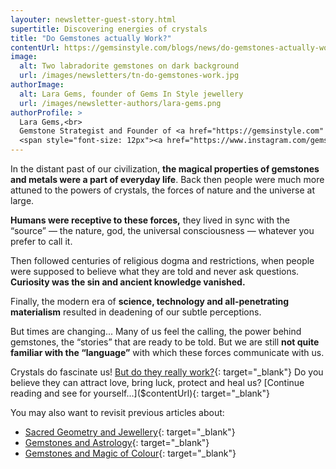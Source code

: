 ```yaml
---
layouter: newsletter-guest-story.html
supertitle: Discovering energies of crystals
title: "Do Gemstones actually Work?"
contentUrl: https://gemsinstyle.com/blogs/news/do-gemstones-actually-work
image:
  alt: Two labradorite gemstones on dark background
  url: /images/newsletters/tn-do-gemstones-work.jpg
authorImage:
  alt: Lara Gems, founder of Gems In Style jewellery
  url: /images/newsletter-authors/lara-gems.png
authorProfile: >
  Lara Gems,<br>
  Gemstone Strategist and Founder of <a href="https://gemsinstyle.com" target="_blank">Gems In Style Jewellery</a><br>
  <span style="font-size: 12px"><a href="https://www.instagram.com/gemsinstyle/" target="_blank">Instagram</a> &bull; <a href="https://www.facebook.com/gemsinstyle/" target="_blank">Facebook</a></span>
---
```


In the distant past of our civilization, **the magical properties of gemstones and metals were a part of everyday life**. Back then people were much more attuned to the powers of crystals, the forces of nature and the universe at large.

**Humans were receptive to these forces,** they lived in sync with the “source” — the nature, god, the universal consciousness — whatever you prefer to call it.

Then followed centuries of religious dogma and restrictions, when people were supposed to believe what they are told and never ask questions. **Curiosity was the sin and ancient knowledge vanished.**

Finally, the modern era of **science, technology and all-penetrating materialism** resulted in deadening of our subtle perceptions. 

But times are changing... Many of us feel the calling, the power behind gemstones, the “stories” that are ready to be told. But we are still **not quite familiar with the “language”** with which these forces communicate with us.

Crystals do fascinate us! [But do they really work?]($contentUrl){: target="_blank"} Do you believe they can attract love, bring luck, protect and heal us? [Continue reading and see for yourself...]($contentUrl){: target="_blank"}

You may also want to revisit previous articles about:

* [Sacred Geometry and Jewellery](https://gemsinstyle.com/blogs/news/tagged/sacred-geometry){: target="_blank"}
* [Gemstones and Astrology](https://gemsinstyle.com/blogs/news/tagged/astrology){: target="_blank"}
* [Gemstones and Magic of Colour](https://gemsinstyle.com/blogs/news/tagged/colour){: target="_blank"}

